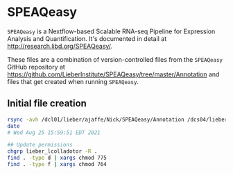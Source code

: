 # SPEAQeasy

`SPEAQeasy` is a Nextflow-based Scalable RNA-seq Pipeline for Expression Analysis and Quantification. It's documented in detail at http://research.libd.org/SPEAQeasy/.

These files are a combination of version-controlled files from the `SPEAQeasy` GitHub repository at https://github.com/LieberInstitute/SPEAQeasy/tree/master/Annotation and files that get created when running `SPEAQeasy`.

## Initial file creation

```bash
rsync -avh /dcl01/lieber/ajaffe/Nick/SPEAQeasy/Annotation /dcs04/lieber/lcolladotor/annotationFiles_LIBD001/SPEAQeasy
date
# Wed Aug 25 15:59:51 EDT 2021

## Update permissions
chgrp lieber_lcolladotor -R .
find . -type d | xargs chmod 775
find . -type f | xargs chmod 764
```
